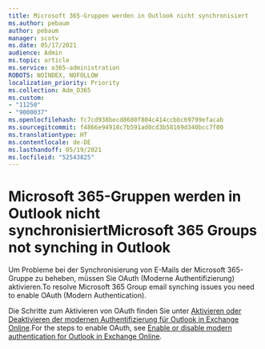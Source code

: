 ```yaml
---
title: Microsoft 365-Gruppen werden in Outlook nicht synchronisiert
ms.author: pebaum
author: pebaum
manager: scotv
ms.date: 05/17/2021
audience: Admin
ms.topic: article
ms.service: o365-administration
ROBOTS: NOINDEX, NOFOLLOW
localization_priority: Priority
ms.collection: Adm_O365
ms.custom:
- "11250"
- "9000037"
ms.openlocfilehash: fc7cd938becd8680f804c414ccbbc69799efacab
ms.sourcegitcommit: f4866e94918c7b591ad0cd3b58169d340bcc7f00
ms.translationtype: HT
ms.contentlocale: de-DE
ms.lasthandoff: 05/19/2021
ms.locfileid: "52543825"
---
```

# <a name="microsoft-365-groups-not-synching-in-outlook"></a><span data-ttu-id="5f063-102">Microsoft 365-Gruppen werden in Outlook nicht synchronisiert</span><span class="sxs-lookup"><span data-stu-id="5f063-102">Microsoft 365 Groups not synching in Outlook</span></span>

<span data-ttu-id="5f063-103">Um Probleme bei der Synchronisierung von E-Mails der Microsoft 365-Gruppe zu beheben, müssen Sie OAuth (Moderne Authentifizierung) aktivieren.</span><span class="sxs-lookup"><span data-stu-id="5f063-103">To resolve Microsoft 365 Group email synching issues you need to enable OAuth (Modern Authentication).</span></span> 

<span data-ttu-id="5f063-104">Die Schritte zum Aktivieren von OAuth finden Sie unter [Aktivieren oder Deaktivieren der modernen Authentifizierung für Outlook in Exchange Online](/exchange/clients-and-mobile-in-exchange-online/enable-or-disable-modern-authentication-in-exchange-online).</span><span class="sxs-lookup"><span data-stu-id="5f063-104">For the steps to enable OAuth, see [Enable or disable modern authentication for Outlook in Exchange Online](/exchange/clients-and-mobile-in-exchange-online/enable-or-disable-modern-authentication-in-exchange-online).</span></span>